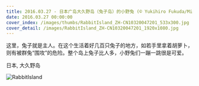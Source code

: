 ```yaml
---
title: 2016.03.27 - 日本广岛大久野岛（兔子岛）的小野兔 (© Yukihiro Fukuda/Minden Pictures)
date: 2016.03.27 00:00:00
cover_index: /images/thumbs/RabbitIsland_ZH-CN10320047201_533x300.jpg
cover_detail: /images/RabbitIsland_ZH-CN10320047201_1920x1080.jpg
---
```


这里，兔子就是主人。在这个生活着好几百只兔子的地方，如若手里拿着胡萝卜，则有被群兔“围攻”的危险。整个岛上兔子比人多，小野兔们一蹦一跳很是可爱。

日本, 大久野岛

![RabbitIsland](/images/RabbitIsland_ZH-CN10320047201_1920x1080.jpg)
